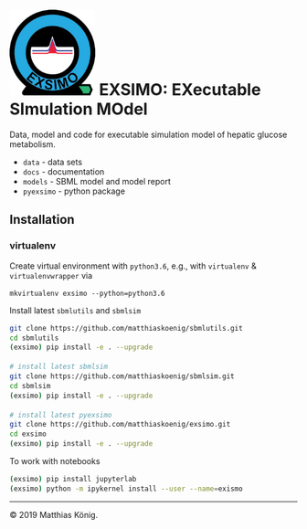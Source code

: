 <h1><img alt="sbmlutils logo" src="./docs/images/exsimo_logo_200.png" height="150" /> EXSIMO: EXecutable SImulation MOdel</h1>

Data, model and code for executable simulation model of hepatic glucose metabolism.

* `data` - data sets
* `docs` - documentation
* `models` - SBML model and model report
* `pyexsimo` - python package 

## Installation

### virtualenv
Create virtual environment with `python3.6`, e.g., with `virtualenv` & `virtualenvwrapper` via
```
mkvirtualenv exsimo --python=python3.6
```

Install latest `sbmlutils` and `sbmlsim`
```bash
git clone https://github.com/matthiaskoenig/sbmlutils.git
cd sbmlutils
(exsimo) pip install -e . --upgrade

# install latest sbmlsim
git clone https://github.com/matthiaskoenig/sbmlsim.git
cd sbmlsim
(exsimo) pip install -e . --upgrade

# install latest pyexsimo
git clone https://github.com/matthiaskoenig/exsimo.git
cd exsimo
(exsimo) pip install -e . --upgrade
```

To work with notebooks
```bash
(exsimo) pip install jupyterlab
(exsimo) python -m ipykernel install --user --name=exismo
```
----
&copy; 2019 Matthias König.